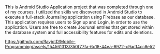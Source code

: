This is Android Studio Application project that was completed through one of my courses. 
I utilized the skills we discovered in Android Studio to execute a full-stack Journaling application using Firebase as our database.
This application requires users to Sign up and Login, in order to use the application. 
Users are free to create Jourunal entries that get stored within the database system and full accessibility features for edits and deletions.





https://github.com/RavjotD/Mobile-Programming/assets/154561313/350f77fa-6c18-44ea-9972-c9ac14cc8e52

